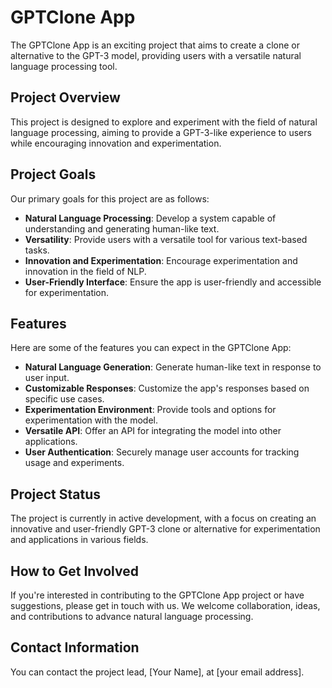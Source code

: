 # GPTClone App

The GPTClone App is an exciting project that aims to create a clone or alternative to the GPT-3 model, providing users with a versatile natural language processing tool.

## Project Overview

This project is designed to explore and experiment with the field of natural language processing, aiming to provide a GPT-3-like experience to users while encouraging innovation and experimentation.

## Project Goals

Our primary goals for this project are as follows:

- **Natural Language Processing**: Develop a system capable of understanding and generating human-like text.
- **Versatility**: Provide users with a versatile tool for various text-based tasks.
- **Innovation and Experimentation**: Encourage experimentation and innovation in the field of NLP.
- **User-Friendly Interface**: Ensure the app is user-friendly and accessible for experimentation.

## Features

Here are some of the features you can expect in the GPTClone App:

- **Natural Language Generation**: Generate human-like text in response to user input.
- **Customizable Responses**: Customize the app's responses based on specific use cases.
- **Experimentation Environment**: Provide tools and options for experimentation with the model.
- **Versatile API**: Offer an API for integrating the model into other applications.
- **User Authentication**: Securely manage user accounts for tracking usage and experiments.

## Project Status

The project is currently in active development, with a focus on creating an innovative and user-friendly GPT-3 clone or alternative for experimentation and applications in various fields.

## How to Get Involved

If you're interested in contributing to the GPTClone App project or have suggestions, please get in touch with us. We welcome collaboration, ideas, and contributions to advance natural language processing.

## Contact Information

You can contact the project lead, [Your Name], at [your email address].
